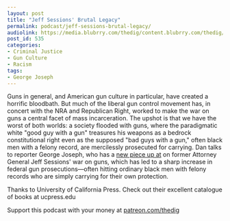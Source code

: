 ```yaml
---
layout: post
title: "Jeff Sessions' Brutal Legacy"
permalink: podcast/jeff-sessions-brutal-legacy/
audiolink: https://media.blubrry.com/thedig/content.blubrry.com/thedig/The_Dig_-_EP_165_-_Joseph.mp3
post_id: 535
categories: 
- Criminal Justice
- Gun Culture
- Racism
tags: 
- George Joseph
---
```


Guns in general, and American gun culture in particular, have created a horrific bloodbath. But much of the liberal gun control movement has, in concert with the NRA and Republican Right, worked to make the war on guns a central facet of mass incarceration. The upshot is that we have the worst of both worlds: a society flooded with guns, where the paradigmatic white "good guy with a gun" treasures his weapons as a bedrock constitutional right even as the supposed "bad guys with a gun," often black men with a felony record, are mercilessly prosecuted for carrying. Dan talks to reporter George Joseph, who has a 
[new piece up at](https://slate.com/news-and-politics/2018/11/jeff-sessions-gun-prosecutions.html) on former Attorney General Jeff Sessions' war on guns, which has led to a sharp increase in federal gun prosecutions—often hitting ordinary black men with felony records who are simply carrying for their own protection.

Thanks to University of California Press. Check out their excellent catalogue of books at ucpress.edu

Support this podcast with your money at [patreon.com/thedig](http://www.patreon.com/TheDig) 